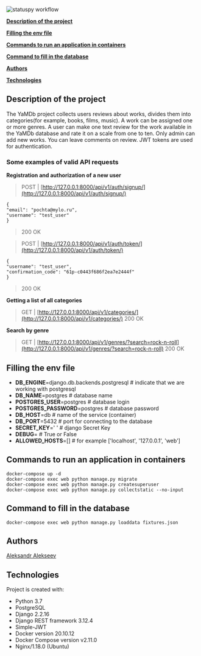 ![statuspy workflow](https://github.com/Gollum959/yamdb_final/actions/workflows/yamdb_workflow.yml/badge.svg)


[**Description of the project**](#description-of-the-project)

[**Filling the env file**](#filling-the-env-file)

[**Commands to run an application in containers**](#commands-to-run-an-application-in-containers)

[**Command to fill in the database**](#command-to-fill-in-the-database)

[**Authors**](#authors)

[**Technologies**](#technologies)


## Description of the project

The YaMDb project collects users reviews about works, divides them into categories(for example, books, films, music). A work can be assigned one or more genres. 
A user can make one text review for the work available in the YaMDb database and rate it on a scale from one to ten. Only admin can add new works. 
You can leave comments on review. JWT tokens are used for authentication.
### Some examples of valid API requests

**Registration and authorization of a new user**
> POST |  [http://127.0.0.1:8000/api/v1/auth/signup/](http://127.0.0.1:8000/api/v1/auth/signup/)
```
{
"email": "pochta@mylo.ru",
"username": "test_user"
}
```
> 200 OK

>  POST |  [http://127.0.0.1:8000/api/v1/auth/token/](http://127.0.0.1:8000/api/v1/auth/token/)
```
{
"username": "test_user",
"confirmation_code": "61p-c0443f686f2ea7e2444f"
}
```
> 200 OK

**Getting a list of all categories**
> GET |  [http://127.0.0.1:8000/api/v1/categories/](http://127.0.0.1:8000/api/v1/categories/)
> 200 OK

**Search by genre**
> GET |  [http://127.0.0.1:8000/api/v1/genres/?search=rock-n-roll](http://127.0.0.1:8000/api/v1/genres/?search=rock-n-roll)
> 200 OK

## Filling the env file

- **DB_ENGINE**=django.db.backends.postgresql  # indicate that we are working with postgresql
- **DB_NAME**=postgres  # database name
- **POSTGRES_USER**=postgres  # database login
- **POSTGRES_PASSWORD**=postgres  # database password
- **DB_HOST**=db  # name of the service (container) 
- **DB_PORT**=5432  # port for connecting to the database
- **SECRET_KEY**=' ' # django Secret Key
- **DEBUG**= # True or False
- **ALLOWED_HOSTS**=[] # for example ['localhost', '127.0.0.1', 'web']

## Commands to run an application in containers
```
docker-compose up -d
docker-compose exec web python manage.py migrate 
docker-compose exec web python manage.py createsuperuser 
docker-compose exec web python manage.py collectstatic --no-input
```
## Command to fill in the database
```
docker-compose exec web python manage.py loaddata fixtures.json
```
## Authors
[Aleksandr Alekseev](https://github.com/Gollum959/)

## Technologies

Project is created with:
* Python 3.7
* PostgreSQL
* Django 2.2.16
* Django REST framework 3.12.4
* Simple-JWT
* Docker version 20.10.12
* Docker Compose version v2.11.0
* Nginx/1.18.0 (Ubuntu)

